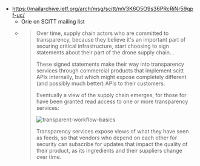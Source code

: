 - https://mailarchive.ietf.org/arch/msg/scitt/mV3K6O5O9s36PRcRiNr59qpf-uc/
  - Orie on SCITT mailing list
  - > Over time, supply chain actors who are committed to transparency, because
they believe it's an important part of securing critical infrastructure,
start choosing to sign statements about their part of the drone supply
chain...
    >
    > These signed statements make their way into transparency services through
commercial products that implement scitt APIs internally, but which might
expose completely different (and possibly much better) APIs to their
customers.
    >
    > Eventually a view of the supply chain emerges, for those for have been
granted read access to one or more transparency services:
    >
    > ![transparent-workflow-basics](https://github.com/intel/dffml/assets/5950433/e85ea8d9-d405-48b5-951d-c565e213e599)
    >
    > Transparency services expose views of what they have seen as feeds, so that
vendors who depend on each other for security can subscribe for updates
that impact the quality of their product, as its ingredients and their
suppliers change over time.